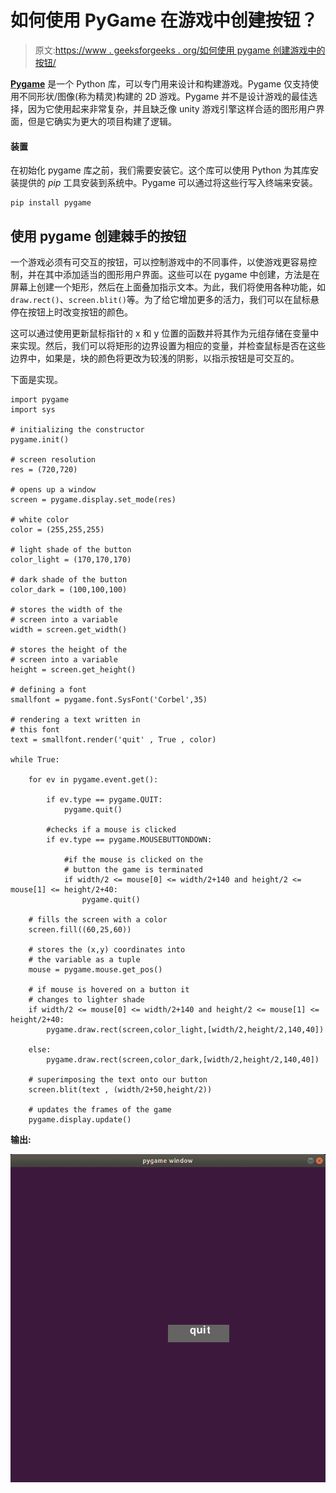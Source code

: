 # 如何使用 PyGame 在游戏中创建按钮？

> 原文:[https://www . geeksforgeeks . org/如何使用 pygame 创建游戏中的按钮/](https://www.geeksforgeeks.org/how-to-create-buttons-in-a-game-using-pygame/)

**[Pygame](https://www.geeksforgeeks.org/introduction-to-pygame/)** 是一个 Python 库，可以专门用来设计和构建游戏。Pygame 仅支持使用不同形状/图像(称为精灵)构建的 2D 游戏。Pygame 并不是设计游戏的最佳选择，因为它使用起来非常复杂，并且缺乏像 unity 游戏引擎这样合适的图形用户界面，但是它确实为更大的项目构建了逻辑。

#### 装置

在初始化 pygame 库之前，我们需要安装它。这个库可以使用 Python 为其库安装提供的 *pip* 工具安装到系统中。Pygame 可以通过将这些行写入终端来安装。

```
pip install pygame
```

## 使用 pygame 创建棘手的按钮

一个游戏必须有可交互的按钮，可以控制游戏中的不同事件，以使游戏更容易控制，并在其中添加适当的图形用户界面。这些可以在 pygame 中创建，方法是在屏幕上创建一个矩形，然后在上面叠加指示文本。为此，我们将使用各种功能，如`draw.rect()`、`screen.blit()`等。为了给它增加更多的活力，我们可以在鼠标悬停在按钮上时改变按钮的颜色。

这可以通过使用更新鼠标指针的 x 和 y 位置的函数并将其作为元组存储在变量中来实现。然后，我们可以将矩形的边界设置为相应的变量，并检查鼠标是否在这些边界中，如果是，块的颜色将更改为较浅的阴影，以指示按钮是可交互的。

下面是实现。

```
import pygame
import sys

# initializing the constructor
pygame.init()

# screen resolution
res = (720,720)

# opens up a window
screen = pygame.display.set_mode(res)

# white color
color = (255,255,255)

# light shade of the button
color_light = (170,170,170)

# dark shade of the button
color_dark = (100,100,100)

# stores the width of the
# screen into a variable
width = screen.get_width()

# stores the height of the
# screen into a variable
height = screen.get_height()

# defining a font
smallfont = pygame.font.SysFont('Corbel',35)

# rendering a text written in
# this font
text = smallfont.render('quit' , True , color)

while True:

    for ev in pygame.event.get():

        if ev.type == pygame.QUIT:
            pygame.quit()

        #checks if a mouse is clicked
        if ev.type == pygame.MOUSEBUTTONDOWN:

            #if the mouse is clicked on the
            # button the game is terminated
            if width/2 <= mouse[0] <= width/2+140 and height/2 <= mouse[1] <= height/2+40:
                pygame.quit()

    # fills the screen with a color
    screen.fill((60,25,60))

    # stores the (x,y) coordinates into
    # the variable as a tuple
    mouse = pygame.mouse.get_pos()

    # if mouse is hovered on a button it
    # changes to lighter shade 
    if width/2 <= mouse[0] <= width/2+140 and height/2 <= mouse[1] <= height/2+40:
        pygame.draw.rect(screen,color_light,[width/2,height/2,140,40])

    else:
        pygame.draw.rect(screen,color_dark,[width/2,height/2,140,40])

    # superimposing the text onto our button
    screen.blit(text , (width/2+50,height/2))

    # updates the frames of the game
    pygame.display.update()
```

**输出:**

![create-button-pygame-python](img/10c5fccbf8b23bfb7ee778458cb53457.png)
